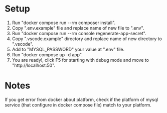 # Setup
 
1. Run "docker compose run --rm composer install".
2. Copy ".env.example" file and replace name of new file to ".env".
3. Run "docker compose run --rm console regenerate-app-secret".
4. Copy ".vscode.example" directory and replace name of new directory to ".vscode".
5. Add to "MYSQL_PASSWORD" your value at ".env" file.
6. Run "docker compose up -d app".
7. You are ready!, click F5 for starting with debug mode and move to "http://localhost:50".

# Notes
If you get error from docker about platform, check if the platform of mysql service (that configure in docker compose file) match to your platform.